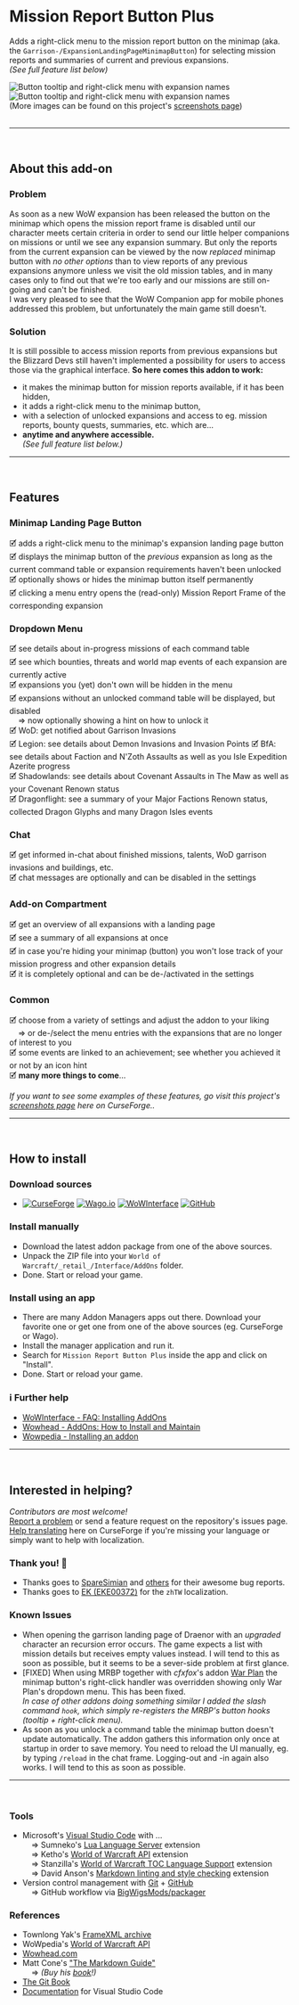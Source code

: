 # Mission Report Button Plus  
  
Adds a right-click menu to the mission report button on the minimap (aka. the `Garrison-/ExpansionLandingPageMinimapButton`) for selecting mission reports and summaries of current and previous expansions.  
*(See full feature list below)*  
  
![Button tooltip and right-click menu with expansion names](https://media.forgecdn.net/attachments/586/612/mbrp_tooltip-dropdown_df-winter.jpg "Button tooltip and right-click menu with expansion names") 
![Button tooltip and right-click menu with expansion names](https://media.forgecdn.net/attachments/586/615/mrbp_menu-tooltip_df-summary.jpg "The MRBP Dragon Isles Summary tooltip")  
(More images can be found on this project's [screenshots page](https://www.curseforge.com/wow/addons/mission-report-button-plus/screenshots))  
&nbsp;  

----  
&nbsp;  
  
## About this add-on  
  
### Problem  
  
As soon as a new WoW expansion has been released the button on the minimap which opens the mission report frame is disabled until our character meets certain criteria in order to send our little helper companions on missions or until we see any expansion summary. But only the reports from the current expansion can be viewed by the now *replaced* minimap button with *no other options* than to view reports of any previous expansions anymore unless we visit the old mission tables, and in many cases only to find out that we're too early and our missions are still on-going and can't be finished.  
I was very pleased to see that the WoW Companion app for mobile phones addressed this problem, but unfortunately the main game still doesn't.  
  
### Solution  
  
It is still possible to access mission reports from previous expansions but the Blizzard Devs still haven't implemented a possibility for users to access those via the graphical interface. **So here comes this addon to work:**  
  
+ it makes the minimap button for mission reports available, if it has been hidden,  
+ it adds a right-click menu to the minimap button,  
+ with a selection of unlocked expansions and access to eg. mission reports, bounty quests, summaries, etc. which are...  
+ **anytime and anywhere accessible.**  
*(See full feature list below.)*  
  
----  
&nbsp;  
  
## Features  
  
### Minimap Landing Page Button  
  
🗹 adds a right-click menu to the minimap's expansion landing page button  
🗹 displays the minimap button of the *previous* expansion as long as the current command table or expansion requirements haven't been unlocked  
🗹 optionally shows or hides the minimap button itself permanently  
🗹 clicking a menu entry opens the (read-only) Mission Report Frame of the corresponding expansion  
  
### Dropdown Menu  
  
🗹 see details about in-progress missions of each command table  
🗹 see which bounties, threats and world map events of each expansion are currently active  
🗹 expansions you (yet) don't own will be hidden in the menu  
🗹 expansions without an unlocked command table will be displayed, but disabled  
&nbsp; &nbsp; &rArr; now optionally showing a hint on how to unlock it  
🗹 WoD: get notified about Garrison Invasions  
🗹 Legion: see details about Demon Invasions and Invasion Points 
🗹 BfA: see details about Faction and N'Zoth Assaults as well as you Isle Expedition Azerite progress  
🗹 Shadowlands: see details about Covenant Assaults in The Maw as well as your Covenant Renown status  
🗹 Dragonflight: see a summary of your Major Factions Renown status, collected Dragon Glyphs and many Dragon Isles events  
  
### Chat  
  
🗹 get informed in-chat about finished missions, talents, WoD garrison invasions and buildings, etc.  
🗹 chat messages are optionally and can be disabled in the settings  
  
### Add-on Compartment
  
🗹 get an overview of all expansions with a landing page  
🗹 see a summary of all expansions at once  
🗹 in case you're hiding your minimap (button) you won't lose track of your mission progress and other expansion details  
🗹 it is completely optional and can be de-/activated in the settings  
  
### Common  
  
🗹 choose from a variety of settings and adjust the addon to your liking  
&nbsp; &nbsp; &rArr; or de-/select the menu entries with the expansions that are no longer of interest to you  
🗹 some events are linked to an achievement; see whether you achieved it or not by an icon hint  
🗹 **many more things to come**...  
  
*If you want to see some examples of these features, go visit this project's [screenshots page](https://www.curseforge.com/wow/addons/mission-report-button-plus/screenshots) here on CurseForge..*  
  
----  
&nbsp;  
  
## How to install  

### Download sources  
  
+ [![CurseForge](https://camo.githubusercontent.com/48404c2885f4a76d04c9c5e2f48c90d572c49226b88e71577f6512cc74d95172/68747470733a2f2f696d672e736869656c64732e696f2f62616467652f2546302539462539342539372d4375727365466f7267652d663136343336)](https://www.curseforge.com/wow/addons/mission-report-button-plus) [![Wago.io](https://camo.githubusercontent.com/7ed4c70d9f0c1d700b5b7fd1d18dc242e772e54f9efd3ad8f728de757e52b862/68747470733a2f2f696d672e736869656c64732e696f2f62616467652f2546302539462539342539372d5761676f2e696f2d633132373264)](https://addons.wago.io/addons/mission-report-button-plus) [![WoWInterface](https://camo.githubusercontent.com/a112960875472813cbe1f296ec1bc65c78645abb09165af8d524500dc4a4a829/68747470733a2f2f696d672e736869656c64732e696f2f62616467652f2546302539462539342539372d576f57496e746572666163652d646138613030)](https://www.wowinterface.com/downloads/info26583-MissionReportButtonPlus.html) [![GitHub](https://camo.githubusercontent.com/e0186baf731dff7487d43970c94fd54fbe0bb1d5709b182cbc1c7cb61f0db993/68747470733a2f2f696d672e736869656c64732e696f2f62616467652f2546302539462539342539372d4769744875622d366537363831)](https://github.com/erglo/mission-report-button-plus)  
  
### Install manually  
  
+ Download the latest addon package from one of the above sources.  
+ Unpack the ZIP file into your `World of Warcraft/_retail_/Interface/AddOns` folder.  
+ Done. Start or reload your game.  
  
### Install using an app  
  
+ There are many Addon Managers apps out there. Download your favorite one or get one from one of the above sources (eg. CurseForge or Wago).  
+ Install the manager application and run it.  
+ Search for `Mission Report Button Plus` inside the app and click on "Install".  
+ Done. Start or reload your game.  
  
### ℹ Further help  
  
+ [WoWInterface - FAQ: Installing AddOns](https://www.wowinterface.com/forums/faq.php?faq=install)  
+ [Wowhead - AddOns: How to Install and Maintain](https://www.wowhead.com/guide/addons-how-to-install-and-maintain-1998)  
+ [Wowpedia - Installing an addon](https://wowpedia.fandom.com/wiki/AddOn#Installing_an_addon)  
  
----  
&nbsp;  
  
## Interested in helping?  
  
*Contributors are most welcome!*  
[Report a problem](https://github.com/erglo/mission-report-button-plus/issues) or send a feature request on the repository's issues page.  
[Help translating](https://www.curseforge.com/wow/addons/mission-report-button-plus/localization) here on CurseForge if you're missing your language or simply want to help with localization.  
  
### Thank you! 🎉  
  
+ Thanks goes to [SpareSimian](https://github.com/SpareSimian) and [others](https://github.com/erglo/mission-report-button-plus/issues?q=is%3Aissue+is%3Aclosed) for their awesome bug reports.  
+ Thanks goes to [EK (EKE00372)](https://github.com/EKE00372) for the `zhTW` localization.  
  
### Known Issues  
  
+ When opening the garrison landing page of Draenor with an *upgraded* character an recursion error occurs. The game expects a list with mission details but receives empty values instead. I will tend to this as soon as possible, but it seems to be a sever-side problem at first glance.  
+ [FIXED] When using MRBP together with *cfxfox*'s addon [War Plan](https://beta.curseforge.com/wow/addons/war-plan) the minimap button's right-click handler was overridden showing only War Plan's dropdown menu. This has been fixed.  
*In case of other addons doing something similar I added the slash command `hook`, which simply re-registers the MRBP's button hooks (tooltip + right-click menu).*  
+ As soon as you unlock a command table the minimap button doesn't update automatically. The addon gathers this information only once at startup in order to save memory. You need to reload the UI manually, eg. by typing `/reload` in the chat frame. Logging-out and -in again also works. I will tend to this as soon as possible.  
  
----  
&nbsp;  
  
### Tools  
  
+ Microsoft's [Visual Studio Code](https://code.visualstudio.com) with ...  
&nbsp; &nbsp; &rArr; Sumneko's [Lua Language Server](https://github.com/LuaLS/lua-language-server) extension  
&nbsp; &nbsp; &rArr; Ketho's [World of Warcraft API](https://github.com/Ketho/vscode-wow-api) extension  
&nbsp; &nbsp; &rArr; Stanzilla's [World of Warcraft TOC Language Support](https://github.com/Stanzilla/vscode-wow-toc) extension  
&nbsp; &nbsp; &rArr; David Anson's [Markdown linting and style checking](https://github.com/DavidAnson/vscode-markdownlint) extension  
+ Version control management with [Git](https://git-scm.com) + [GitHub](https://github.com/)  
&nbsp; &nbsp; &rArr; GitHub workflow via [BigWigsMods/packager](https://github.com/BigWigsMods/packager)  
  
### References
  
+ Townlong Yak's [FrameXML archive](https://www.townlong-yak.com/framexml/live)  
+ WoWpedia's [World of Warcraft API](https://wowpedia.fandom.com/wiki/World_of_Warcraft_API)  
+ [Wowhead.com](https://www.wowhead.com)  
+ Matt Cone's ["The Markdown Guide"](https://www.markdownguide.org)  
&nbsp; &nbsp; &rArr; *(Buy his [book](https://www.markdownguide.org/book)!)*  
+ [The Git Book](https://git-scm.com/book)  
+ [Documentation](https://code.visualstudio.com/docs) for Visual Studio Code  
